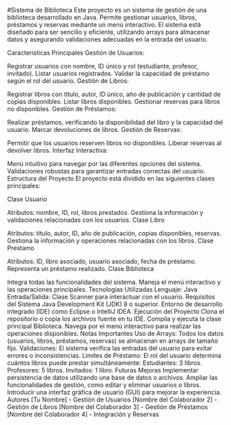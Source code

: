 #Sistema de Biblioteca
Este proyecto es un sistema de gestión de una biblioteca desarrollado en Java. Permite gestionar usuarios, libros, préstamos y reservas mediante un menú interactivo. El sistema está diseñado para ser sencillo y eficiente, utilizando arrays para almacenar datos y asegurando validaciones adecuadas en la entrada del usuario.

Características Principales
Gestión de Usuarios:

Registrar usuarios con nombre, ID único y rol (estudiante, profesor, invitado).
Listar usuarios registrados.
Validar la capacidad de préstamo según el rol del usuario.
Gestión de Libros:

Registrar libros con título, autor, ID único, año de publicación y cantidad de copias disponibles.
Listar libros disponibles.
Gestionar reservas para libros no disponibles.
Gestión de Préstamos:

Realizar préstamos, verificando la disponibilidad del libro y la capacidad del usuario.
Marcar devoluciones de libros.
Gestión de Reservas:

Permitir que los usuarios reserven libros no disponibles.
Liberar reservas al devolver libros.
Interfaz Interactiva:

Menú intuitivo para navegar por las diferentes opciones del sistema.
Validaciones robustas para garantizar entradas correctas del usuario.
Estructura del Proyecto
El proyecto está dividido en las siguientes clases principales:

Clase Usuario

Atributos: nombre, ID, rol, libros prestados.
Gestiona la información y validaciones relacionadas con los usuarios.
Clase Libro

Atributos: título, autor, ID, año de publicación, copias disponibles, reservas.
Gestiona la información y operaciones relacionadas con los libros.
Clase Prestamo

Atributos: ID, libro asociado, usuario asociado, fecha de préstamo.
Representa un préstamo realizado.
Clase Biblioteca

Integra todas las funcionalidades del sistema.
Maneja el menú interactivo y las operaciones principales.
Tecnologías Utilizadas
Lenguaje: Java
Entrada/Salida: Clase Scanner para interactuar con el usuario.
Requisitos del Sistema
Java Development Kit (JDK) 8 o superior.
Entorno de desarrollo integrado (IDE) como Eclipse o IntelliJ IDEA.
Ejecución del Proyecto
Clona el repositorio o copia los archivos fuente en tu IDE.
Compila y ejecuta la clase principal Biblioteca.
Navega por el menú interactivo para realizar las operaciones disponibles.
Notas Importantes
Uso de Arrays: Todos los datos (usuarios, libros, préstamos, reservas) se almacenan en arrays de tamaño fijo.
Validaciones: El sistema verifica las entradas del usuario para evitar errores o inconsistencias.
Límites de Préstamo: El rol del usuario determina cuántos libros puede prestar simultáneamente:
Estudiantes: 3 libros.
Profesores: 5 libros.
Invitados: 1 libro.
Futuras Mejoras
Implementar persistencia de datos utilizando una base de datos o archivos.
Ampliar las funcionalidades de gestión, como editar y eliminar usuarios o libros.
Introducir una interfaz gráfica de usuario (GUI) para mejorar la experiencia.
Autores
[Tu Nombre] - Gestión de Usuarios
[Nombre del Colaborador 2] - Gestión de Libros
[Nombre del Colaborador 3] - Gestión de Préstamos
[Nombre del Colaborador 4] - Integración y Reservas
